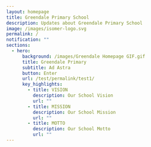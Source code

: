 ```yaml
---
layout: homepage
title: Greendale Primary School
description: Updates about Greendale Primary School
image: /images/isomer-logo.svg
permalink: /
notification: ""
sections:
  - hero:
      background: /images/Greendale Homepage GIF.gif
      title: Greendale Primary
      subtitle: Ad Astra
      button: Enter
      url: /test/permalink/test1/
      key_highlights:
        - title: VISION
          description: Our School Vision
          url: ""
        - title: MISSION
          description: Our School Mission
          url: ""
        - title: MOTTO
          description: Our School Motto
          url: ""
---
```

